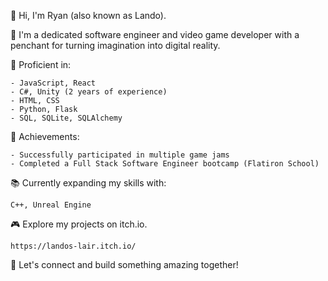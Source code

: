 👋 Hi, I'm Ryan (also known as Lando).

🚀 I'm a dedicated software engineer and video game developer with a penchant for turning imagination into digital reality.

💼 Proficient in:

    - JavaScript, React
    - C#, Unity (2 years of experience)
    - HTML, CSS
    - Python, Flask
    - SQL, SQLite, SQLAlchemy

🌟 Achievements:

    - Successfully participated in multiple game jams
    - Completed a Full Stack Software Engineer bootcamp (Flatiron School)

📚 Currently expanding my skills with:

    C++, Unreal Engine

🎮 Explore my projects on itch.io.

    https://landos-lair.itch.io/

🌟 Let's connect and build something amazing together!

